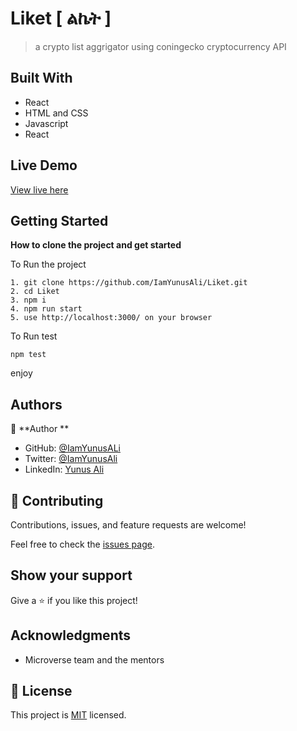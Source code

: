 # Liket [ ልኬት ]

> a crypto list aggrigator using coningecko cryptocurrency API

## Built With

- React
- HTML and CSS
- Javascript
- React

## Live Demo

[View live here](https://liket.netlify.app/)

## Getting Started

**How to clone the project and get started**

To Run the project

```
1. git clone https://github.com/IamYunusAli/Liket.git
2. cd Liket
3. npm i
4. npm run start
5. use http://localhost:3000/ on your browser
```

To Run test

```
npm test

```

enjoy

## Authors

👤 **Author **

- GitHub: [@IamYunusALi](https://github.com/iamyunusali)
- Twitter: [@IamYunusAli](https://twitter.com/iamyunusali)
- LinkedIn: [Yunus Ali](https://linkedin.com/in/iamyunusali)

## 🤝 Contributing

Contributions, issues, and feature requests are welcome!

Feel free to check the [issues page](../../issues/).

## Show your support

Give a ⭐️ if you like this project!

## Acknowledgments

- Microverse team and the mentors

## 📝 License

This project is [MIT](./MIT.md) licensed.
